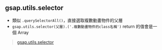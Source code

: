 ## gsap.utils.selector

- 類似 `.querySelectorAll()`，直接選取複數動畫物件的父層
- `gsap.utils.selector(父層).('.複數動畫物件的class名稱')` return 的值會是一個 Array

>[gsap.utils.selector](https://greensock.com/docs/v3/GSAP/UtilityMethods/selector())